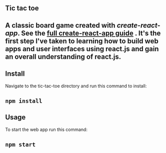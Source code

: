 Tic tac toe
---
A classic board game created with *create-react-app*. See the [full create-react-app guide](https://github.com/facebookincubator/create-react-app/blob/master/packages/react-scripts/template/README.md)
. It's the first step I've taken to learning how to build web apps and user interfaces using react.js and gain an overall understanding of react.js.
---

Install
---
Navigate to the tic-tac-toe directory and run this command to install:

`npm install`
---

Usage
---
To start the web app run this command: 

`npm start`
---

